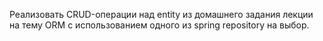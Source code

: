 Реализовать CRUD-операции над entity из домашнего задания лекции на тему ORM с использованием одного из spring repository на выбор.